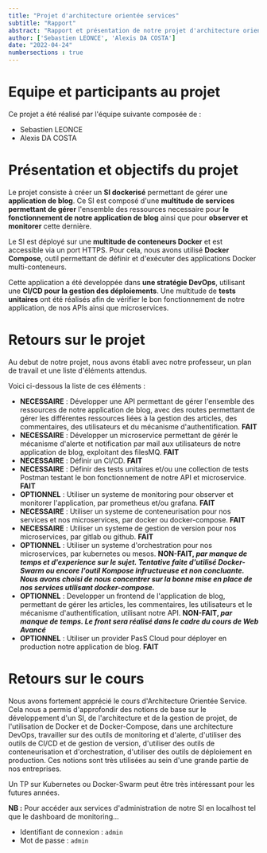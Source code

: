 ```yaml
---
title: "Projet d'architecture orientée services"
subtitle: "Rapport"
abstract: "Rapport et présentation de notre projet d'architecture orientée services sur la création d'un SI dockerisé permettant de gérer une application de blog. Création d'une API, de microservices et utilisation d'une multitude d'outils de monitoring et d'alerte."
author: ['Sebastien LEONCE', 'Alexis DA COSTA']
date: "2022-04-24"
numbersections : true
---
```


# Equipe et participants au projet
Ce projet a été réalisé par l'équipe suivante composée de : 

- Sebastien LEONCE
- Alexis DA COSTA

# Présentation et objectifs du projet
Le projet consiste à créer un **SI dockerisé** permettant de gérer une **application de blog**. Ce SI est composé d'une **multitude de services permettant de gérer** l'ensemble des ressources necessaire pour **le fonctionnement de notre application de blog** ainsi que pour **observer et monitorer** cette dernière. 

Le SI est déployé sur une **multitude de conteneurs Docker** et est accessible via un port HTTPS. Pour cela, nous avons utilisé **Docker Compose**, outil permettant de définir et d'exécuter des applications Docker multi-conteneurs. 

Cette application a été developpée dans **une stratégie DevOps**, utilisant une **CI/CD pour la gestion des déploiements**. Une multitude de **tests unitaires** ont été réalisés afin de vérifier le bon fonctionnement de notre application, de nos APIs ainsi que microservices.

# Retours sur le projet 
Au debut de notre projet, nous avons établi avec notre professeur, un plan de travail et une liste d'éléments attendus. 

Voici ci-dessous la liste de ces éléments :

- **NECESSAIRE** : Développer une API permettant de gérer l'ensemble des ressources de notre application de blog, avec des routes permettant de gérer les différentes ressources liées à la gestion des articles, des commentaires, des utilisateurs et du mécanisme d'authentification. **FAIT**
- **NECESSAIRE** : Développer un microservice permettant de gérér le mécanisme d'alerte et notification par mail aux utilisateurs de notre application de blog, exploitant des filesMQ. **FAIT**
- **NECESSAIRE** : Définir un CI/CD. **FAIT**
- **NECESSAIRE** : Définir des tests unitaires et/ou une collection de tests Postman testant le bon fonctionnement de notre API et microservice. **FAIT**
- **OPTIONNEL** : Utiliser un systeme de monitoring pour observer et monitorer l'application, par prometheus et/ou grafana. **FAIT**
- **NECESSAIRE** : Utiliser un systeme de conteneurisation pour nos services et nos microservices, par docker ou docker-compose. **FAIT**
- **NECESSAIRE** : Utiliser un systeme de gestion de version pour nos microservices, par gitlab ou github. **FAIT**
- **OPTIONNEL** : Utiliser un systeme d'orchestration pour nos microservices, par kubernetes ou mesos. **NON-FAIT, *par manque de temps et d'experience sur le sujet. Tentative faite d'utilisé Docker-Swarm ou encore l'outil Kompose infructueuse et non concluante. Nous avons choisi de nous concentrer sur la bonne mise en place de nos services utilisant docker-compose.***
- **OPTIONNEL** : Developper un frontend de l'application de blog, permettant de gérer les articles, les commentaires, les utilisateurs et le mécanisme d'authentification, utilisant notre API. **NON-FAIT, *par manque de temps. Le front sera réalisé dans le cadre du cours de Web Avancé***
- **OPTIONNEL** : Utiliser un provider PasS Cloud pour déployer en production notre application de blog. **FAIT**

# Retours sur le cours 
Nous avons fortement apprécié le cours d'Architecture Orientée Service. Cela nous a permis d'approfondir des notions de base sur le développement d'un SI, de l'architecture et de la gestion de projet, de l'utilisation de Docker et de Docker-Compose, dans une architecture DevOps, travailler sur des outils de monitoring et d'alerte, d'utiliser des outils de CI/CD et de gestion de version, d'utiliser des outils de conteneurisation et d'orchestration, d'utiliser des outils de déploiement en production. Ces notions sont très utilisées au sein d'une grande partie de nos entreprises.

Un TP sur Kubernetes ou Docker-Swarm peut être très intéressant pour les futures années.

**NB :** Pour accéder aux services d'administration de notre SI en localhost tel que le dashboard de monitoring...

- Identifiant de connexion : `admin`
- Mot de passe  : `admin`
